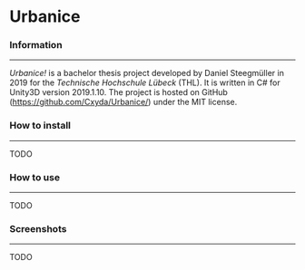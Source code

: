 # Urbanice

### Information
---

*Urbanice!* is a bachelor thesis project developed by Daniel Steegmüller in 2019 for the *Technische Hochschule Lübeck* (THL). It is written in C# for Unity3D version 2019.1.10. The project is hosted on GitHub (https://github.com/Cxyda/Urbanice/) under the MIT license.

### How to install
---
TODO

### How to use
---
TODO

### Screenshots
---
TODO
